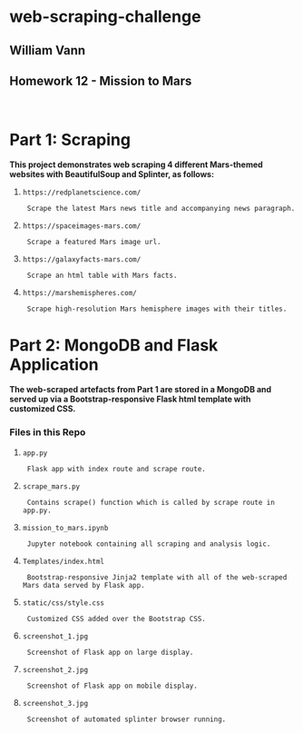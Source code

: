 # web-scraping-challenge

## William Vann
## Homework 12 - **Mission to Mars**

<br>

# Part 1: Scraping


**This project demonstrates web scraping 4 different Mars-themed websites with BeautifulSoup and Splinter, as follows:**


1. `https://redplanetscience.com/`

        Scrape the latest Mars news title and accompanying news paragraph.

2. `https://spaceimages-mars.com/`

        Scrape a featured Mars image url.

3. `https://galaxyfacts-mars.com/`

        Scrape an html table with Mars facts.

4. `https://marshemispheres.com/`

        Scrape high-resolution Mars hemisphere images with their titles.


# Part 2: MongoDB and Flask Application

**The web-scraped artefacts from Part 1 are stored in a MongoDB and served up via a Bootstrap-responsive Flask html template with customized CSS.**  

### Files in this Repo

1. `app.py`

        Flask app with index route and scrape route.

2. `scrape_mars.py`

        Contains scrape() function which is called by scrape route in app.py.

3. `mission_to_mars.ipynb`

        Jupyter notebook containing all scraping and analysis logic.

4. `Templates/index.html`

        Bootstrap-responsive Jinja2 template with all of the web-scraped Mars data served by Flask app.

5. `static/css/style.css`

        Customized CSS added over the Bootstrap CSS. 

6. `screenshot_1.jpg`

        Screenshot of Flask app on large display.

7. `screenshot_2.jpg`

        Screenshot of Flask app on mobile display.

8. `screenshot_3.jpg` 

        Screenshot of automated splinter browser running.





